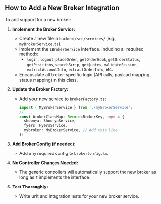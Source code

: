## How to Add a New Broker Integration

To add support for a new broker:

1. **Implement the Broker Service:**
   - Create a new file in `backend/src/services/` (e.g., `myBrokerService.ts`).
   - Implement the `IBrokerService` interface, including all required methods:
     - `login`, `logout`, `placeOrder`, `getOrderBook`, `getOrderStatus`, `getPositions`, `searchScrip`, `getQuotes`, `validateSession`, `extractAccountInfo`, `extractOrderInfo`, etc.
   - Encapsulate all broker-specific logic (API calls, payload mapping, status mapping) in this class.

2. **Update the Broker Factory:**
   - Add your new service to `brokerFactory.ts`:
     ```ts
     import { MyBrokerService } from './myBrokerService';
     // ...
     const brokerClassMap: Record<BrokerKey, any> = {
       shoonya: ShoonyaService,
       fyers: FyersService,
       mybroker: MyBrokerService, // Add this line
     };
     ```

3. **Add Broker Config (if needed):**
   - Add any required config to `brokerConfig.ts`.

4. **No Controller Changes Needed:**
   - The generic controllers will automatically support the new broker as long as it implements the interface.

5. **Test Thoroughly:**
   - Write unit and integration tests for your new broker service. 